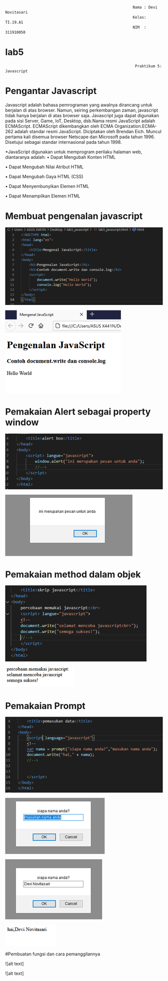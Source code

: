                                                              Nama : Devi Novitasari
                                                             Kelas: TI.19.A1
                                                             NIM  : 311910050



# lab5
                                                              Praktikum 5: Javascript
                                                               
                                                               
     
     
# Pengantar Javascript
Javascript adalah bahasa pemrograman yang awalnya dirancang untuk berjalan di atas browser. Namun, seiring perkembangan zaman, javascript tidak hanya berjalan di atas browser saja. Javascript juga dapat digunakan pada sisi Server, Game, IoT, Desktop, dsb.Nama resmi JavaScript adalah ECMAScript. ECMAScript dikembangkan oleh ECMA Organization.ECMA-262 adalah standar resmi JavaScript. Diciptakan oleh Brendan Eich. Muncul pertama kali disemua browser Netscape dan Microsoft pada tahun 1996. Disetujui sebagai standar internasional pada tahun 1998.

*JavaScript digunakan untuk memprogram perilaku halaman web, diantaranya adalah:
• Dapat Mengubah Konten HTML


• Dapat Mengubah Nilai Atribut HTML

• Dapat Mengubah Gaya HTML (CSS)

• Dapat Menyembunyikan Elemen HTML

• Dapat Menampilkan Elemen HTML


# Membuat pengenalan javascript

![alt text](https://github.com/devinovitasari99/lab5/blob/main/Screenshoot/ss1.PNG)

![alt text](https://github.com/devinovitasari99/lab5/blob/main/Screenshoot/ss2.PNG)

# Pemakaian Alert sebagai property window

![alt text](https://github.com/devinovitasari99/lab5/blob/main/Screenshoot/ss%20alert%20codingan.PNG)

![alt text](https://github.com/devinovitasari99/lab5/blob/main/Screenshoot/ss%20alert.PNG)

# Pemakaian method dalam objek
![alt text](https://github.com/devinovitasari99/lab5/blob/main/Screenshoot/pemakaian%20method%20cod.PNG)

![alt text](https://github.com/devinovitasari99/lab5/blob/main/Screenshoot/pemakaian%20method.PNG)

# Pemakaian Prompt
![alt text](https://github.com/devinovitasari99/lab5/blob/main/Screenshoot/ss%20cod%20pemakaian%20prompt.PNG)

![alt text](https://github.com/devinovitasari99/lab5/blob/main/Screenshoot/prompt%201.PNG)

![alt text](https://github.com/devinovitasari99/lab5/blob/main/Screenshoot/prompt%202.PNG)

![alt text](https://github.com/devinovitasari99/lab5/blob/main/Screenshoot/prompt%203.PNG)

#Pembuatan fungsi dan cara pemanggilannya

![alt text]

![alt text]




